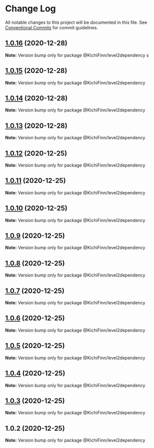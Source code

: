 # Change Log

All notable changes to this project will be documented in this file.
See [Conventional Commits](https://conventionalcommits.org) for commit guidelines.

## [1.0.16](https://github.com/KichiFinn/check-lerna-publish/compare/@KichiFinn/level2dependency@1.0.15...@KichiFinn/level2dependency@1.0.16) (2020-12-28)

**Note:** Version bump only for package @KichiFinn/level2dependency s





## [1.0.15](https://github.com/KichiFinn/check-lerna-publish/compare/@KichiFinn/level2dependency@1.0.14...@KichiFinn/level2dependency@1.0.15) (2020-12-28)

**Note:** Version bump only for package @KichiFinn/level2dependency





## [1.0.14](https://github.com/KichiFinn/check-lerna-publish/compare/@KichiFinn/level2dependency@1.0.13...@KichiFinn/level2dependency@1.0.14) (2020-12-28)

**Note:** Version bump only for package @KichiFinn/level2dependency





## [1.0.13](https://github.com/KichiFinn/check-lerna-publish/compare/@KichiFinn/level2dependency@1.0.12...@KichiFinn/level2dependency@1.0.13) (2020-12-28)

**Note:** Version bump only for package @KichiFinn/level2dependency





## [1.0.12](https://github.com/KichiFinn/check-lerna-publish/compare/@KichiFinn/level2dependency@1.0.11...@KichiFinn/level2dependency@1.0.12) (2020-12-25)

**Note:** Version bump only for package @KichiFinn/level2dependency





## [1.0.11](https://github.com/KichiFinn/check-lerna-publish/compare/@KichiFinn/level2dependency@1.0.10...@KichiFinn/level2dependency@1.0.11) (2020-12-25)

**Note:** Version bump only for package @KichiFinn/level2dependency





## [1.0.10](https://github.com/KichiFinn/check-lerna-publish/compare/@KichiFinn/level2dependency@1.0.9...@KichiFinn/level2dependency@1.0.10) (2020-12-25)

**Note:** Version bump only for package @KichiFinn/level2dependency





## [1.0.9](https://github.com/KichiFinn/check-lerna-publish/compare/@KichiFinn/level2dependency@1.0.8...@KichiFinn/level2dependency@1.0.9) (2020-12-25)

**Note:** Version bump only for package @KichiFinn/level2dependency





## [1.0.8](https://github.com/KichiFinn/check-lerna-publish/compare/@KichiFinn/level2dependency@1.0.7...@KichiFinn/level2dependency@1.0.8) (2020-12-25)

**Note:** Version bump only for package @KichiFinn/level2dependency





## [1.0.7](https://github.com/KichiFinn/check-lerna-publish/compare/@KichiFinn/level2dependency@1.0.6...@KichiFinn/level2dependency@1.0.7) (2020-12-25)

**Note:** Version bump only for package @KichiFinn/level2dependency





## [1.0.6](https://github.com/KichiFinn/check-lerna-publish/compare/@KichiFinn/level2dependency@1.0.5...@KichiFinn/level2dependency@1.0.6) (2020-12-25)

**Note:** Version bump only for package @KichiFinn/level2dependency





## [1.0.5](https://github.com/KichiFinn/check-lerna-publish/compare/@KichiFinn/level2dependency@1.0.4...@KichiFinn/level2dependency@1.0.5) (2020-12-25)

**Note:** Version bump only for package @KichiFinn/level2dependency





## [1.0.4](https://github.com/KichiFinn/check-lerna-publish/compare/@KichiFinn/level2dependency@1.0.3...@KichiFinn/level2dependency@1.0.4) (2020-12-25)

**Note:** Version bump only for package @KichiFinn/level2dependency





## [1.0.3](https://github.com/KichiFinn/check-lerna-publish/compare/@KichiFinn/level2dependency@1.0.2...@KichiFinn/level2dependency@1.0.3) (2020-12-25)

**Note:** Version bump only for package @KichiFinn/level2dependency





## 1.0.2 (2020-12-25)

**Note:** Version bump only for package @KichiFinn/level2dependency
